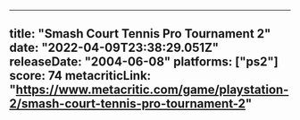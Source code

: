 
---
title: "Smash Court Tennis Pro Tournament 2"
date: "2022-04-09T23:38:29.051Z"
releaseDate: "2004-06-08"
platforms: ["ps2"]
score: 74
metacriticLink: "https://www.metacritic.com/game/playstation-2/smash-court-tennis-pro-tournament-2"
---
